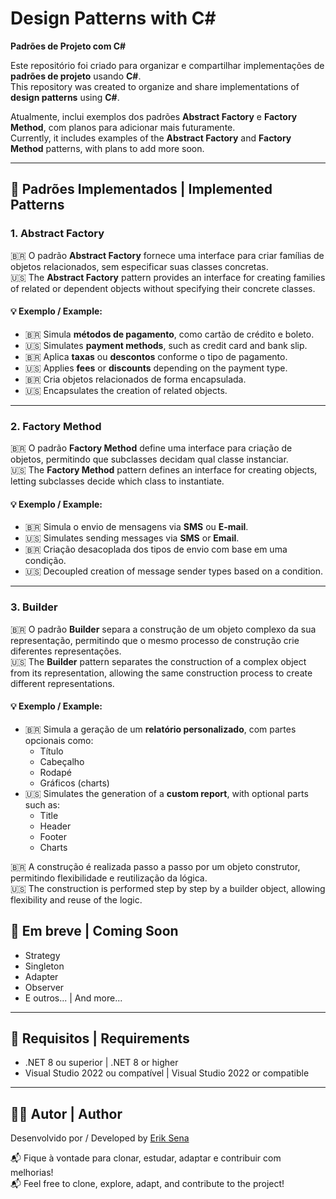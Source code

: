 # Design Patterns with C#  
**Padrões de Projeto com C#**

Este repositório foi criado para organizar e compartilhar implementações de **padrões de projeto** usando **C#**.  
This repository was created to organize and share implementations of **design patterns** using **C#**.

Atualmente, inclui exemplos dos padrões **Abstract Factory** e **Factory Method**, com planos para adicionar mais futuramente.  
Currently, it includes examples of the **Abstract Factory** and **Factory Method** patterns, with plans to add more soon.

---

## 🧱 Padrões Implementados | Implemented Patterns

### 1. Abstract Factory

🇧🇷 O padrão **Abstract Factory** fornece uma interface para criar famílias de objetos relacionados, sem especificar suas classes concretas.  
🇺🇸 The **Abstract Factory** pattern provides an interface for creating families of related or dependent objects without specifying their concrete classes.

#### 💡 Exemplo / Example:
- 🇧🇷 Simula **métodos de pagamento**, como cartão de crédito e boleto.
- 🇺🇸 Simulates **payment methods**, such as credit card and bank slip.
- 🇧🇷 Aplica **taxas** ou **descontos** conforme o tipo de pagamento.
- 🇺🇸 Applies **fees** or **discounts** depending on the payment type.
- 🇧🇷 Cria objetos relacionados de forma encapsulada.
- 🇺🇸 Encapsulates the creation of related objects.

---

### 2. Factory Method

🇧🇷 O padrão **Factory Method** define uma interface para criação de objetos, permitindo que subclasses decidam qual classe instanciar.  
🇺🇸 The **Factory Method** pattern defines an interface for creating objects, letting subclasses decide which class to instantiate.

#### 💡 Exemplo / Example:
- 🇧🇷 Simula o envio de mensagens via **SMS** ou **E-mail**.  
- 🇺🇸 Simulates sending messages via **SMS** or **Email**.
- 🇧🇷 Criação desacoplada dos tipos de envio com base em uma condição.  
- 🇺🇸 Decoupled creation of message sender types based on a condition.

---

### 3. Builder

🇧🇷 O padrão **Builder** separa a construção de um objeto complexo da sua representação, permitindo que o mesmo processo de construção crie diferentes representações.  
🇺🇸 The **Builder** pattern separates the construction of a complex object from its representation, allowing the same construction process to create different representations.

#### 💡 Exemplo / Example:
- 🇧🇷 Simula a geração de um **relatório personalizado**, com partes opcionais como:
  - Título
  - Cabeçalho
  - Rodapé
  - Gráficos (charts)
- 🇺🇸 Simulates the generation of a **custom report**, with optional parts such as:
  - Title
  - Header
  - Footer
  - Charts

🇧🇷 A construção é realizada passo a passo por um objeto construtor, permitindo flexibilidade e reutilização da lógica.  
🇺🇸 The construction is performed step by step by a builder object, allowing flexibility and reuse of the logic.

## 🚧 Em breve | Coming Soon

- Strategy  
- Singleton  
- Adapter  
- Observer  
- E outros... | And more...

---

## 📌 Requisitos | Requirements

- .NET 8 ou superior | .NET 8 or higher  
- Visual Studio 2022 ou compatível | Visual Studio 2022 or compatible

---

## 👨‍💻 Autor | Author

Desenvolvido por / Developed by [Erik Sena](https://github.com/eriksena16)

📬 Fique à vontade para clonar, estudar, adaptar e contribuir com melhorias!  
📬 Feel free to clone, explore, adapt, and contribute to the project!
